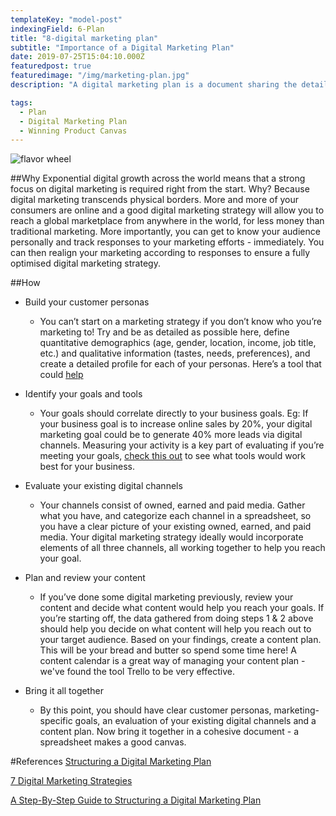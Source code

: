 ```yaml
---
templateKey: "model-post"
indexingField: 6-Plan
title: "8-digital marketing plan"
subtitle: "Importance of a Digital Marketing Plan"
date: 2019-07-25T15:04:10.000Z
featuredpost: true
featuredimage: "/img/marketing-plan.jpg"
description: "A digital marketing plan is a document sharing the details for all the planning for your digital marketing campaigns or actions."

tags:
  - Plan
  - Digital Marketing Plan
  - Winning Product Canvas
---
```


![flavor wheel](/img/marketing-plan.jpg)

##Why
Exponential digital growth across the world means that a strong focus on digital marketing is required right from the start. Why? Because digital marketing transcends physical borders. More and more of your consumers are online and a good digital marketing strategy will allow you to reach a global marketplace from anywhere in the world, for less money than traditional marketing. More importantly, you can get to know your audience personally and track responses to your marketing efforts - immediately. You can then realign your marketing according to responses to ensure a fully optimised digital marketing strategy.

##How

- Build your customer personas

  - You can’t start on a marketing strategy if you don’t know who you’re marketing to! Try and be as detailed as possible here, define quantitative demographics (age, gender, location, income, job title, etc.) and qualitative information (tastes, needs, preferences), and create a detailed profile for each of your personas. Here’s a tool that could [help](https://blog.hubspot.com/marketing/create-buyer-persona-makemypersona)

- Identify your goals and tools

  - Your goals should correlate directly to your business goals. Eg: If your business goal is to increase online sales by 20%, your digital marketing goal could be to generate 40% more leads via digital channels. Measuring your activity is a key part of evaluating if you’re meeting your goals, [check this out](https://blog.splitpixel.co.uk/seven-best-tools-measuring-success-digital-plan) to see what tools would work best for your business.

- Evaluate your existing digital channels

  - Your channels consist of owned, earned and paid media. Gather what you have, and categorize each channel in a spreadsheet, so you have a clear picture of your existing owned, earned, and paid media. Your digital marketing strategy ideally would incorporate elements of all three channels, all working together to help you reach your goal.

- Plan and review your content

  - If you’ve done some digital marketing previously, review your content and decide what content would help you reach your goals. If you’re starting off, the data gathered from doing steps 1 & 2 above should help you decide on what content will help you reach out to your target audience. Based on your findings, create a content plan. This will be your bread and butter so spend some time here! A content calendar is a great way of managing your content plan - we've found the tool Trello to be very effective.

- Bring it all together
  - By this point, you should have clear customer personas, marketing-specific goals, an evaluation of your existing digital channels and a content plan. Now bring it together in a cohesive document - a spreadsheet makes a good canvas.

#References
[Structuring a Digital Marketing Plan](https://www.wearemarketing.com/blog/a-step-by-step-guide-to-structuring-a-digital-marketing-plan.html)

[7 Digital Marketing Strategies](https://blog.hubspot.com/marketing/digital-strategy-guide)

[A Step-By-Step Guide to Structuring a Digital Marketing Plan](https://www.wearemarketing.com/blog/a-step-by-step-guide-to-structuring-a-digital-marketing-plan.html)
